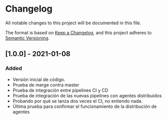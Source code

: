 # Changelog
All notable changes to this project will be documented in this file.

The format is based on [Keep a Changelog](https://keepachangelog.com/en/1.0.0/),
and this project adheres to [Semantic Versioning](https://semver.org/spec/v2.0.0.html).

## [1.0.0] - 2021-01-08
### Added
- Versión inicial de código.
- Prueba de merge contra master
- Prueba de integración entre pipelines CI y CD
- Prueba de integración de las nuevas pipelines con agentes distribuidos
- Probando por qué se lanza dos veces el CI, no entiendo nada.
- Última prueba para confirmar el funcionamiento de la distribución de agentes


